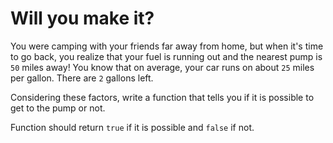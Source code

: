# Will you make it?
You were camping with your friends far away from home, but when it's time to go back, you realize that your fuel is running out and the nearest pump is ```50``` miles away! You know that on average, your car runs on about ```25``` miles per gallon. There are ```2``` gallons left.

Considering these factors, write a function that tells you if it is possible to get to the pump or not.

Function should return ```true``` if it is possible and ```false``` if not.